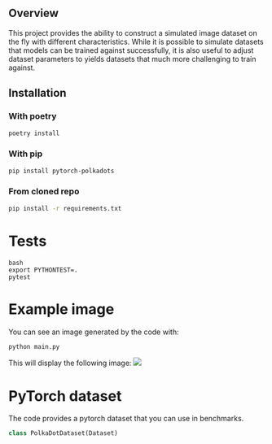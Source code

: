 ## Overview
This project provides the ability to construct a simulated image dataset
on the fly with different characteristics. While it is possible to simulate
datasets that models can be trained against successfully, it is also useful to
adjust dataset parameters to yields datasets that much more challenging to train
against.

## Installation

### With poetry

```bash
poetry install 
```
### With pip
```bash
pip install pytorch-polkadots 
```
### From cloned repo
```bash
pip install -r requirements.txt
```
# Tests
```
bash
export PYTHONTEST=.
pytest
```

# Example image
You can see an image generated by the code with:
```bash
python main.py
```
This will display the following image:
![](example.png)

# PyTorch dataset
The code provides a pytorch dataset that you can use in benchmarks. 

```python
class PolkaDotDataset(Dataset)
```